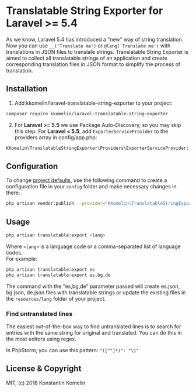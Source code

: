 # Translatable String Exporter for Laravel >= 5.4

As we know, Laravel 5.4 has introduced a "new" way of string translation.
Now you can use `__('Translate me')` or `@lang('Translate me')` with translations in JSON files to translate strings.
Translatable String Exporter is aimed to collect all translatable strings of an application and create corresponding translation files in JSON format to simplify the process of translation.

## Installation

1. Add kkomelin/laravel-translatable-string-exporter to your project:

```bash
composer require kkomelin/laravel-translatable-string-exporter
```

2. For **Laravel >= 5.5** we use Package Auto-Discovery, so you may skip this step.
   For **Laravel < 5.5**, add `ExporterServiceProvider` to the providers array in config/app.php:

```php
KKomelin\TranslatableStringExporter\Providers\ExporterServiceProvider::class,
```

## Configuration

To change [project defaults](https://github.com/kkomelin/laravel-translatable-string-exporter/wiki/Configuration-and-Project-Defaults), use the following command to create a configuration file in your `config` folder and make necessary changes in there:

```bash
php artisan vendor:publish --provider="KKomelin\TranslatableStringExporter\Providers\ExporterServiceProvider"
```

## Usage

```bash
php artisan translatable:export <lang>
```

Where `<lang>` is a language code or a comma-separated list of language codes.  
For example:
```bash
php artisan translatable:export es
php artisan translatable:export es,bg,de
```

The command with the "es,bg,de" parameter passed will create es.json, bg.json, de.json files with translatable strings or update the existing files in the `resources/lang` folder of your project.

### Find untranslated lines

The easiest out-of-the-box way to find untranslated lines is to search for entries with the same string for original and translated. You can do this in the most editors using regex.

In PhpStorm, you can use this pattern: `"([^"]*)": "\1"`

## License & Copyright

MIT, (c) 2018 Konstantin Komelin
